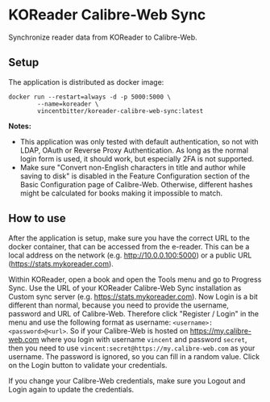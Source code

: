 # KOReader Calibre-Web Sync

Synchronize reader data from KOReader to Calibre-Web.

## Setup

The application is distributed as docker image:

```
docker run --restart=always -d -p 5000:5000 \
        --name=koreader \
        vincentbitter/koreader-calibre-web-sync:latest
```

**Notes:**

- This application was only tested with default authentication, so not with LDAP, OAuth or Reverse Proxy Authentication. As long as the normal login form is used, it should work, but especially 2FA is not supported.
- Make sure "Convert non-English characters in title and author while saving to disk" is disabled in the Feature Configuration section of the Basic Configuration page of Calibre-Web. Otherwise, different hashes might be calculated for books making it impossible to match.

## How to use

After the application is setup, make sure you have the correct URL to the docker container, that can be accessed from the e-reader. This can be a local address on the network (e.g. http://10.0.0.100:5000) or a public URL (https://stats.mykoreader.com).

Within KOReader, open a book and open the Tools menu and go to Progress Sync. Use the URL of your KOReader Calibre-Web Sync installation as Custom sync server (e.g. https://stats.mykoreader.com). Now Login is a bit different than normal, because you need to provide the username, password and URL of Calibre-Web. Therefore click "Register / Login" in the menu and use the following format as username: `<username>:<password>@<url>`. So if your Calibre-Web is hosted on https://my.calibre-web.com where you login with username `vincent` and password `secret`, then you need to use `vincent:secret@https://my.calibre-web.com` as your username. The password is ignored, so you can fill in a random value. Click on the Login button to validate your credentials. 

If you change your Calibre-Web credentials, make sure you Logout and Login again to update the credentials.
